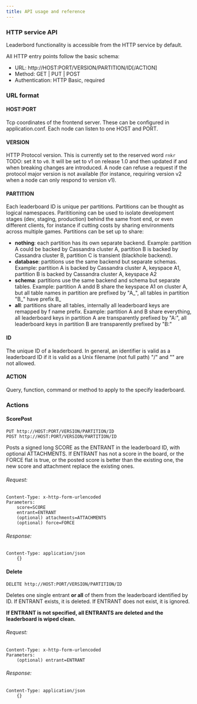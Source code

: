 ```yaml
---
title: API usage and reference
---
```


### HTTP service API

Leaderbord functionality is accessible from the HTTP service by default.

All HTTP entry points follow the basic schema:

- URL: http://HOST:PORT/VERSION/PARTITION/ID[/ACTION]
- Method: GET \| PUT \| POST
- Authentication: HTTP Basic, required

### URL format

#### HOST:PORT

Tcp coordinates of the frontend server. These can be configured in application.conf. Each node can listen to one HOST and PORT.

#### VERSION

HTTP Protocol version. This is currently set to the reserved word ```rnkr``` TODO: set it to ```v0```. It will be set to v1 on release 1.0 and then updated if and when breaking changes are introduced.
A node can refuse a request if the protocol major version is not available (for instance, requiring version v2 when a node can only respond to version v1).

#### PARTITION

Each leaderboard ID is unique per partitions. Partitions can be thought as logical namespaces.
Parititioning can be used to isolate development stages (dev, staging, production) behind the same front end, or even different clients, for instance if cutting costs by sharing environments across multiple games.
Partitions can be set up to share: 

- **nothing**: each partition has its own separate backend. 
Example: partition A could be backed by Cassandra cluster A, partition B is backed by Cassandra cluster B, 
partition C is transient (blackhole backend).
- **database**: partitions use the same backend but separate schemas.
Example: partition A is backed by Cassandra cluster A, keyspace A1, 
partition B is backed by Cassandra cluster A, keyspace A2
- **schema**: partitions use the same backend and schema but separate tables.
Example: partition A andd B share the keyspace A1 on cluster A,
but all table names in partition are prefixed by "A_", all tables in partition "B_" have prefix B_
- **all**: partitions share all tables, internally all leaderboard keys are remapped by f name prefix.
Example: partition A and B share everything, all leaderboard keys in partition 
A are transparently prefixed by "A:", all leaderboard keys in partition B are transparently prefixed by "B:"

#### ID

The unique ID of a leaderboard. In general, an identifier is valid as a leaderboard ID if it is valid as a Unix filename (not full path) "/" and "\" are not allowed.

#### ACTION

Query, function, command or method to apply to the specify leaderboard.

### Actions

#### ScorePost

	PUT http://HOST:PORT/VERSION/PARTITION/ID
	POST http://HOST:PORT/VERSION/PARTITION/ID

Posts a signed long SCORE as the ENTRANT in the leaderboard ID, with optional ATTACHMENTS. If ENTRANT has not a score in the board, or the FORCE flat is true, or the posted score is better than the existing one, the new score and attachment replace the existing ones.

###### Request:
	Content-Type: x-http-form-urlencoded
	Parameters:
		score=SCORE
		entrant=ENTRANT
		(optional) attachments=ATTACHMENTS
		(optional) force=FORCE

###### Response:
	Content-Type: application/json
		{}

#### Delete

	DELETE http://HOST:PORT/VERSION/PARTITION/ID

Deletes one single entrant **or all** of them from the leaderboard identified by ID. If ENTRANT exists, it is deleted. If ENTRANT does not exist, it is ignored.

**If ENTRANT is not specified, all ENTRANTS are deleted and the leaderboard is wiped clean.**

###### Request:
	Content-Type: x-http-form-urlencoded
	Parameters:
		(optional) entrant=ENTRANT

###### Response:
	Content-Type: application/json
		{}




